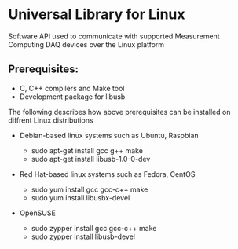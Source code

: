 # Universal Library for Linux
Software API used to communicate with supported Measurement Computing DAQ devices over the Linux platform 


Prerequisites:
---------------

  - C, C++ compilers and Make tool
  - Development package for libusb
  
  The following describes how above prerequisites can be installed on diffrent Linux distributions
  
  - Debian-based linux systems such as Ubuntu, Raspbian
  
    - sudo apt-get install gcc g++ make
    - sudo apt-get install libusb-1.0-0-dev

  - Red Hat-based linux systems such as Fedora, CentOS
  
    - sudo yum install gcc gcc-c++ make
    - sudo yum install libusbx-devel
    
  - OpenSUSE 
  
    - sudo zypper install gcc gcc-c++ make
    - sudo zypper install libusb-devel


